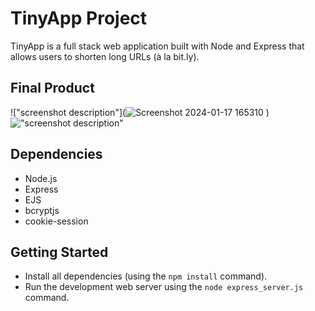 # TinyApp Project

TinyApp is a full stack web application built with Node and Express that allows users to shorten long URLs (à la bit.ly).

## Final Product

!["screenshot description"](![Screenshot 2024-01-17 165310](https://github.com/LiamGunning07/TinyApp/assets/139006260/af5b2859-6a6d-48d8-a2ad-d2c878a7f59e)
)
!["screenshot description"](#)

## Dependencies

- Node.js
- Express
- EJS
- bcryptjs
- cookie-session

## Getting Started

- Install all dependencies (using the `npm install` command).
- Run the development web server using the `node express_server.js` command.

